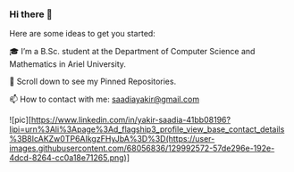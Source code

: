 ### Hi there 👋

Here are some ideas to get you started:


🎓 I’m a B.Sc. student at the Department of Computer Science and Mathematics in Ariel University.

📌 Scroll down to see my Pinned Repositories.

📫 How to contact with me: saadiayakir@gmail.com

  ![pic][https://www.linkedin.com/in/yakir-saadia-41bb08196?lipi=urn%3Ali%3Apage%3Ad_flagship3_profile_view_base_contact_details%3B8IcAKZw0TP6AIkgzFHyJbA%3D%3D(https://user-images.githubusercontent.com/68056836/129992572-57de296e-192e-4dcd-8264-cc0a18e71265.png)]
